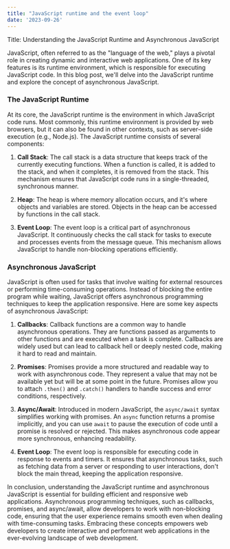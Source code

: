 ```yaml
---
title: "JavaScript runtime and the event loop"
date: '2023-09-26'
---
```


Title: Understanding the JavaScript Runtime and Asynchronous JavaScript

JavaScript, often referred to as the "language of the web," plays a pivotal role in creating dynamic and interactive web applications. One of its key features is its runtime environment, which is responsible for executing JavaScript code. In this blog post, we'll delve into the JavaScript runtime and explore the concept of asynchronous JavaScript.

### **The JavaScript Runtime**

At its core, the JavaScript runtime is the environment in which JavaScript code runs. Most commonly, this runtime environment is provided by web browsers, but it can also be found in other contexts, such as server-side execution (e.g., Node.js). The JavaScript runtime consists of several components:

1. **Call Stack**: The call stack is a data structure that keeps track of the currently executing functions. When a function is called, it is added to the stack, and when it completes, it is removed from the stack. This mechanism ensures that JavaScript code runs in a single-threaded, synchronous manner.

2. **Heap**: The heap is where memory allocation occurs, and it's where objects and variables are stored. Objects in the heap can be accessed by functions in the call stack.

3. **Event Loop**: The event loop is a critical part of asynchronous JavaScript. It continuously checks the call stack for tasks to execute and processes events from the message queue. This mechanism allows JavaScript to handle non-blocking operations efficiently.

### **Asynchronous JavaScript**

JavaScript is often used for tasks that involve waiting for external resources or performing time-consuming operations. Instead of blocking the entire program while waiting, JavaScript offers asynchronous programming techniques to keep the application responsive. Here are some key aspects of asynchronous JavaScript:

1. **Callbacks**: Callback functions are a common way to handle asynchronous operations. They are functions passed as arguments to other functions and are executed when a task is complete. Callbacks are widely used but can lead to callback hell or deeply nested code, making it hard to read and maintain.

2. **Promises**: Promises provide a more structured and readable way to work with asynchronous code. They represent a value that may not be available yet but will be at some point in the future. Promises allow you to attach `.then()` and `.catch()` handlers to handle success and error conditions, respectively.

3. **Async/Await**: Introduced in modern JavaScript, the `async/await` syntax simplifies working with promises. An `async` function returns a promise implicitly, and you can use `await` to pause the execution of code until a promise is resolved or rejected. This makes asynchronous code appear more synchronous, enhancing readability.

4. **Event Loop**: The event loop is responsible for executing code in response to events and timers. It ensures that asynchronous tasks, such as fetching data from a server or responding to user interactions, don't block the main thread, keeping the application responsive.

In conclusion, understanding the JavaScript runtime and asynchronous JavaScript is essential for building efficient and responsive web applications. Asynchronous programming techniques, such as callbacks, promises, and async/await, allow developers to work with non-blocking code, ensuring that the user experience remains smooth even when dealing with time-consuming tasks. Embracing these concepts empowers web developers to create interactive and performant web applications in the ever-evolving landscape of web development.